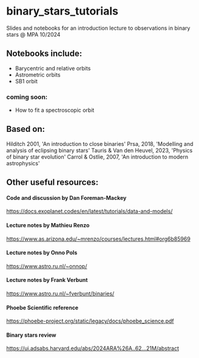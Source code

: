 # binary_stars_tutorials
Slides and notebooks for an introduction lecture to observations in binary stars @ MPA 10/2024


## Notebooks include:
 - Barycentric and relative orbits
 - Astrometric orbits
 - SB1 orbit

### coming soon:
 - How to fit a spectroscopic orbit



## Based on: 

Hilditch 2001, 'An introduction to close binaries'
Prsa, 2018, 'Modelling and analysis of eclipsing binary stars'
Tauris & Van den Heuvel, 2023, 'Physics of binary star evolution'
Carrol & Ostlie, 2007, 'An introduction to modern astrophysics'

## Other useful resources:

#### Code and discussion by Dan Foreman-Mackey
https://docs.exoplanet.codes/en/latest/tutorials/data-and-models/ 

#### Lecture notes by Mathieu Renzo
https://www.as.arizona.edu/~mrenzo/courses/lectures.html#org6b85969

#### Lecture notes by Onno Pols
https://www.astro.ru.nl/~onnop/

#### Lecture notes by Frank Verbunt
https://www.astro.ru.nl/~fverbunt/binaries/

#### Phoebe Scientific reference
https://phoebe-project.org/static/legacy/docs/phoebe_science.pdf

#### Binary stars review
https://ui.adsabs.harvard.edu/abs/2024ARA%26A..62...21M/abstract
